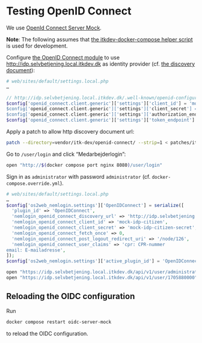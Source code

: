 # Testing OpenID Connect

We use [OpenId Connect Server Mock](https://github.com/Soluto/oidc-server-mock).

**Note**: The following assumes that [the itkdev-docker-compose helper
script](https://github.com/itk-dev/devops_itkdev-docker#helper-scripts) is used
for development.

Configure [the OpenID Connect
module](https://www.drupal.org/project/openid_connect) to use
<http://idp.selvbetjening.local.itkdev.dk> as identity provider (cf. [the
discovery
document](http://idp.selvbetjening.local.itkdev.dk/.well-known/openid-configuration)):

```php
# web/sites/default/settings.local.php
…

// http://idp.selvbetjening.local.itkdev.dk/.well-known/openid-configuration
$config['openid_connect.client.generic']['settings']['client_id'] = 'mock-idp-admin;
$config['openid_connect.client.generic']['settings']['client_secret'] = 'mock-idp-admin-secret';
$config['openid_connect.client.generic']['settings']['authorization_endpoint'] = 'http://idp.selvbetjening.local.itkdev.dk/connect/authorize';
$config['openid_connect.client.generic']['settings']['token_endpoint'] = 'http://idp.selvbetjening.local.itkdev.dk/connect/token';
```

Apply a patch to allow http discovery document url:

```sh
patch --directory=vendor/itk-dev/openid-connect/ --strip=1 < patches/itk-dev/openid-connect/allow-http-discovery-document-url.patch
```

Go to `/user/login` and click “Medarbejderlogin”:

```sh
open "http://$(docker compose port nginx 8080)/user/login"
```

Sign in as `administrator` with password `administrator` (cf.
`docker-compose.override.yml`).

```php
# web/sites/default/settings.local.php
…
$config['os2web_nemlogin.settings']['OpenIDConnect'] = serialize([
  'plugin_id' => 'OpenIDConnect',
  'nemlogin_openid_connect_discovery_url' => 'http://idp.selvbetjening.local.itkdev.dk/.well-known/openid-configuration',
  'nemlogin_openid_connect_client_id' => 'mock-idp-citizen',
  'nemlogin_openid_connect_client_secret' => 'mock-idp-citizen-secret',
  'nemlogin_openid_connect_fetch_once' => 0,
  'nemlogin_openid_connect_post_logout_redirect_uri' => '/node/126',
  'nemlogin_openid_connect_user_claims' => 'cpr: CPR-nummer
email: E-mailadresse',
]);
$config['os2web_nemlogin.settings']['active_plugin_id'] = 'OpenIDConnect';
```

```sh
open "https://idp.selvbetjening.local.itkdev.dk/api/v1/user/administrator"
open "https://idp.selvbetjening.local.itkdev.dk/api/v1/user/1705880000"
```

## Reloading the OIDC configuration

Run

```sh
docker compose restart oidc-server-mock
```

to reload the OIDC configuration.
